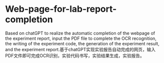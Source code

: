 # Web-page-for-lab-report-completion
Based on chatGPT to realize the automatic completion of the webpage of the experiment report, input the PDF file to complete the OCR recognition, the writing of the experiment code, the generation of the experiment result, and the experiment report.基于chatGPT实现实验报告自动完成的网页，输入PDF文件即可完成OCR识别，实验代码书写，实验结果生成，实验报告。
